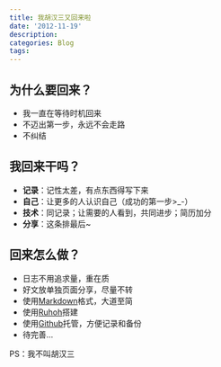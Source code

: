 ```yaml
---
title: 我胡汉三又回来啦
date: '2012-11-19'
description:
categories: Blog
tags:
---
```

为什么要回来？
------------

- 我一直在等待时机回来
- 不迈出第一步，永远不会走路
- 不纠结

我回来干吗？
----------

- **记录**：记性太差，有点东西得写下来
- **自己**：让更多的人认识自己（成功的第一步>_-）
- **技术**：同记录；让需要的人看到，共同进步；简历加分
- **分享**：这条排最后~

回来怎么做？
----------

- 日志不用追求量，重在质
- 好文放单独页面分享，尽量不转
- 使用[Markdown](http://daringfireball.net/projects/markdown/ "Markdown")格式，大道至简
- 使用[Ruhoh](http://ruhoh.com/ "Ruhoh")搭建
- 使用[Github](https://github.com/ "Github")托管，方便记录和备份
- 待完善...

PS：我不叫胡汉三